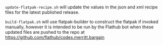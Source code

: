 `update-flatpak-recipe.sh` will update the values in the json and xml recipe
files for the latest published release.

`build-flatpak.sh` will use flatpak-builder to construct the flatpak if invoked
manually, however it is intended to be run by the Flathub bot when these updated
files are pushed to the repo at
https://github.com/flathub/codes.merritt.bargain
